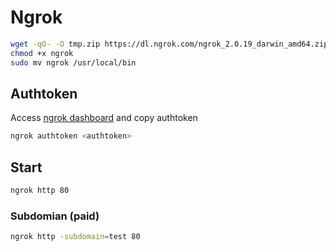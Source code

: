 # Ngrok

```sh
wget -qO- -O tmp.zip https://dl.ngrok.com/ngrok_2.0.19_darwin_amd64.zip && unzip tmp.zip && rm tmp.zip
chmod +x ngrok
sudo mv ngrok /usr/local/bin
```

## Authtoken

Access [ngrok dashboard](https://dashboard.ngrok.com) and copy authtoken

```sh
ngrok authtoken <authtoken>
```

## Start

```sh
ngrok http 80
```

### Subdomian (paid)

```sh
ngrok http -subdomain=test 80
```
